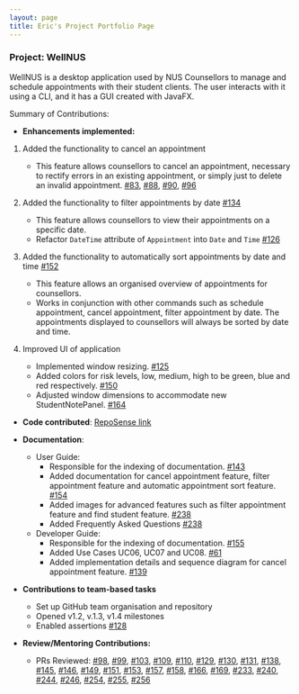 ```yaml
---
layout: page
title: Eric's Project Portfolio Page
---
```


### Project: WellNUS

WellNUS is a desktop application used by NUS Counsellors to manage and schedule appointments with their student clients.
The user interacts with it using a CLI, and it has a GUI created with JavaFX.

Summary of Contributions:

* **Enhancements implemented:**

1. Added the functionality to cancel an appointment
    * This feature allows counsellors to cancel an appointment, necessary to rectify errors in an existing appointment, or simply 
   just to delete an invalid appointment.
   [#83](https://github.com/AY2324S1-CS2103T-W13-4/tp/pull/83),
   [#88](https://github.com/AY2324S1-CS2103T-W13-4/tp/pull/88),
   [#90](https://github.com/AY2324S1-CS2103T-W13-4/tp/pull/90),
   [#96](https://github.com/AY2324S1-CS2103T-W13-4/tp/pull/96)
   
2. Added the functionality to filter appointments by date [#134](https://github.com/AY2324S1-CS2103T-W13-4/tp/pull/134)
    * This feature allows counsellors to view their appointments on a specific date.
    * Refactor `DateTime` attribute of `Appointment` into `Date` and `Time` [#126](https://github.com/AY2324S1-CS2103T-W13-4/tp/pull/126)

3. Added the functionality to automatically sort appointments by date and time [#152](https://github.com/AY2324S1-CS2103T-W13-4/tp/pull/152)
    * This feature allows an organised overview of appointments for counsellors. 
    * Works in conjunction with other commands such as schedule appointment, cancel appointment, filter appointment by date. 
   The appointments displayed to counsellors will always be sorted by date and time.

4. Improved UI of application
    * Implemented window resizing. [#125](https://github.com/AY2324S1-CS2103T-W13-4/tp/pull/125)
    * Added colors for risk levels, low, medium, high to be green, blue and red respectively. [#150](https://github.com/AY2324S1-CS2103T-W13-4/tp/pull/150)
    * Adjusted window dimensions to accommodate new StudentNotePanel. [#164](https://github.com/AY2324S1-CS2103T-W13-4/tp/pull/164)

* **Code contributed**: [RepoSense link](https://nus-cs2103-ay2324s1.github.io/tp-dashboard/?search=simwperic&breakdown=true)

* **Documentation**:
  * User Guide:
    * Responsible for the indexing of documentation. [#143](https://github.com/AY2324S1-CS2103T-W13-4/tp/pull/143)
    * Added documentation for cancel appointment feature, filter appointment feature and automatic appointment sort feature. [#154](https://github.com/AY2324S1-CS2103T-W13-4/tp/pull/154)
    * Added images for advanced features such as filter appointment feature and find student feature. [#238](https://github.com/AY2324S1-CS2103T-W13-4/tp/pull/238)
    * Added Frequently Asked Questions [#238](https://github.com/AY2324S1-CS2103T-W13-4/tp/pull/238)
  * Developer Guide:
    * Responsible for the indexing of documentation. [#155](https://github.com/AY2324S1-CS2103T-W13-4/tp/pull/155)
    * Added Use Cases UC06, UC07 and UC08. [#61](https://github.com/AY2324S1-CS2103T-W13-4/tp/pull/61)
    * Added implementation details and sequence diagram for cancel appointment feature. [#139](https://github.com/AY2324S1-CS2103T-W13-4/tp/pull/139)

* **Contributions to team-based tasks**
  * Set up GitHub team organisation and repository 
  * Opened v1.2, v.1.3, v1.4 milestones
  * Enabled assertions [#128](https://github.com/AY2324S1-CS2103T-W13-4/tp/pull/128)

* **Review/Mentoring Contributions:**
    * PRs Reviewed: [#98](https://github.com/AY2324S1-CS2103T-W13-4/tp/pull/98),
      [#99](https://github.com/AY2324S1-CS2103T-W13-4/tp/pull/99),
      [#103](https://github.com/AY2324S1-CS2103T-W13-4/tp/pull/103),
      [#109](https://github.com/AY2324S1-CS2103T-W13-4/tp/pull/109),
      [#110](https://github.com/AY2324S1-CS2103T-W13-4/tp/pull/110),
      [#129](https://github.com/AY2324S1-CS2103T-W13-4/tp/pull/129),
      [#130](https://github.com/AY2324S1-CS2103T-W13-4/tp/pull/130),
      [#131](https://github.com/AY2324S1-CS2103T-W13-4/tp/pull/131),
      [#138](https://github.com/AY2324S1-CS2103T-W13-4/tp/pull/138),
      [#145](https://github.com/AY2324S1-CS2103T-W13-4/tp/pull/145),
      [#146](https://github.com/AY2324S1-CS2103T-W13-4/tp/pull/146),
      [#149](https://github.com/AY2324S1-CS2103T-W13-4/tp/pull/149),
      [#151](https://github.com/AY2324S1-CS2103T-W13-4/tp/pull/151),
      [#153](https://github.com/AY2324S1-CS2103T-W13-4/tp/pull/153),
      [#157](https://github.com/AY2324S1-CS2103T-W13-4/tp/pull/157),
      [#158](https://github.com/AY2324S1-CS2103T-W13-4/tp/pull/158),
      [#166](https://github.com/AY2324S1-CS2103T-W13-4/tp/pull/166),
      [#169](https://github.com/AY2324S1-CS2103T-W13-4/tp/pull/169),
      [#233](https://github.com/AY2324S1-CS2103T-W13-4/tp/pull/233),
      [#240](https://github.com/AY2324S1-CS2103T-W13-4/tp/pull/240),
      [#244](https://github.com/AY2324S1-CS2103T-W13-4/tp/pull/244),
      [#246](https://github.com/AY2324S1-CS2103T-W13-4/tp/pull/246),
      [#254](https://github.com/AY2324S1-CS2103T-W13-4/tp/pull/254),
      [#255](https://github.com/AY2324S1-CS2103T-W13-4/tp/pull/255),
      [#256](https://github.com/AY2324S1-CS2103T-W13-4/tp/pull/256)
